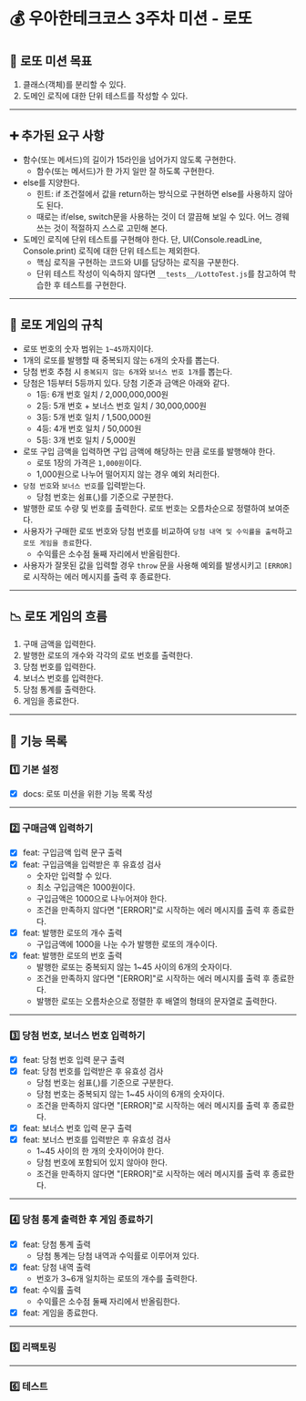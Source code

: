 # 💰 우아한테크코스 3주차 미션 - 로또

## 🚀 로또 미션 목표

1. 클래스(객체)를 분리할 수 있다.
2. 도메인 로직에 대한 단위 테스트를 작성할 수 있다.

---

## ➕ 추가된 요구 사항

- 함수(또는 메서드)의 길이가 15라인을 넘어가지 않도록 구현한다.
  - 함수(또는 메서드)가 한 가지 일만 잘 하도록 구현한다.
- else를 지양한다.
  - 힌트: if 조건절에서 값을 return하는 방식으로 구현하면 else를 사용하지 않아도 된다.
  - 때로는 if/else, switch문을 사용하는 것이 더 깔끔해 보일 수 있다. 어느 경웨 쓰는 것이 적절하지 스스로 고민해 본다.
- 도메인 로직에 단위 테스트를 구현해야 한다. 단, UI(Console.readLine, Console.print) 로직에 대한 단위 테스트는 제외한다.
  - 핵심 로직을 구현하는 코드와 UI를 담당하는 로직을 구분한다.
  - 단위 테스트 작성이 익숙하지 않다면 `__tests__/LottoTest.js`를 참고하여 학습한 후 테스트를 구현한다.

---

## 🤙 로또 게임의 규칙

- 로또 번호의 숫자 범위는 `1~45`까지이다.
- 1개의 로또를 발행할 때 중복되지 않는 `6`개의 숫자를 뽑는다.
- 당첨 번호 추첨 시 `중복되지 않는 6개`와 `보너스 번호 1개`를 뽑는다.
- 당첨은 1등부터 5등까지 있다. 당첨 기준과 금액은 아래와 같다.
  - 1등: 6개 번호 일치 / 2,000,000,000원
  - 2등: 5개 번호 + 보너스 번호 일치 / 30,000,000원
  - 3등: 5개 번호 일치 / 1,500,000원
  - 4등: 4개 번호 일치 / 50,000원
  - 5등: 3개 번호 일치 / 5,000원
- 로또 구입 금액을 입력하면 구입 금액에 해당하는 만큼 로또를 발행해야 한다.
  - 로또 1장의 가격은 `1,000원`이다.
  - 1,000원으로 나누어 떨어지지 않는 경우 예외 처리한다.
- `당첨 번호`와 `보너스 번호`를 입력받는다.
  - 당첨 번호는 쉼표(,)를 기준으로 구분한다.
- 발행한 로또 수량 및 번호를 출력한다. 로또 번호는 오름차순으로 정렬하여 보여준다.
- 사용자가 구매한 로또 번호와 당첨 번호를 비교하여 `당첨 내역 및 수익률을 출력`하고 `로또 게임을 종료`한다.
  - 수익률은 소수점 둘째 자리에서 반올림한다.
- 사용자가 잘못된 값을 입력할 경우 `throw` 문을 사용해 예외를 발생시키고 `[ERROR]`로 시작하는 에러 메시지를 출력 후 종료한다.

---

## 📉 로또 게임의 흐름

1. 구매 금액을 입력한다.
2. 발행한 로또의 개수와 각각의 로또 번호를 출력한다.
3. 당첨 번호를 입력한다.
4. 보너스 번호를 입력한다.
5. 당첨 통계를 출력한다.
6. 게임을 종료한다.

---

## 📃 기능 목록

### 1️⃣ 기본 설정

- [x] docs: 로또 미션을 위한 기능 목록 작성

---

### 2️⃣ 구매금액 입력하기

- [x] feat: 구입금액 입력 문구 출력
- [x] feat: 구입금액을 입력받은 후 유효성 검사
  - 숫자만 입력할 수 있다.
  - 최소 구입금액은 1000원이다.
  - 구입금액은 1000으로 나누어져야 한다.
  - 조건을 만족하지 않다면 "[ERROR]"로 시작하는 에러 메시지를 출력 후 종료한다.
- [x] feat: 발행한 로또의 개수 출력
  - 구입금액에 1000을 나눈 수가 발행한 로또의 개수이다.
- [x] feat: 발행한 로또의 번호 출력
  - 발행한 로또는 중복되지 않는 1~45 사이의 6개의 숫자이다.
  - 조건을 만족하지 않다면 "[ERROR]"로 시작하는 에러 메시지를 출력 후 종료한다.
  - 발행한 로또는 오름차순으로 정렬한 후 배열의 형태의 문자열로 출력한다.

---

### 3️⃣ 당첨 번호, 보너스 번호 입력하기

- [x] feat: 당첨 번호 입력 문구 출력
- [x] feat: 당첨 번호를 입력받은 후 유효성 검사
  - 당첨 번호는 쉼표(,)를 기준으로 구분한다.
  - 당첨 번호는 중복되지 않는 1~45 사이의 6개의 숫자이다.
  - 조건을 만족하지 않다면 "[ERROR]"로 시작하는 에러 메시지를 출력 후 종료한다.
- [x] feat: 보너스 번호 입력 문구 출력
- [x] feat: 보너스 번호를 입력받은 후 유효성 검사
  - 1~45 사이의 한 개의 숫자이어야 한다.
  - 당첨 번호에 포함되어 있지 않아야 한다.
  - 조건을 만족하지 않다면 "[ERROR]"로 시작하는 에러 메시지를 출력 후 종료한다.

---

### 4️⃣ 당첨 통계 출력한 후 게임 종료하기

- [x] feat: 당첨 통계 출력
  - 당첨 통계는 당첨 내역과 수익률로 이루어져 있다.
- [x] feat: 당첨 내역 출력
  - 번호가 3~6개 일치하는 로또의 개수를 출력한다.
- [x] feat: 수익률 출력
  - 수익률은 소수점 둘째 자리에서 반올림한다.
- [x] feat: 게임을 종료한다.

---

### 5️⃣ 리팩토링

---

### 6️⃣ 테스트
